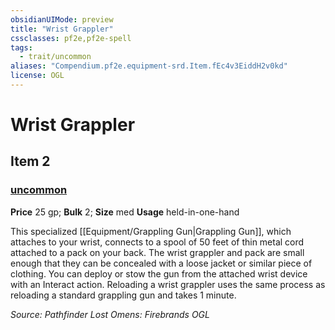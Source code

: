 ```yaml
---
obsidianUIMode: preview
title: "Wrist Grappler"
cssclasses: pf2e,pf2e-spell
tags:
  - trait/uncommon
aliases: "Compendium.pf2e.equipment-srd.Item.fEc4v3EiddH2v0kd"
license: OGL
---
```

# Wrist Grappler
## Item 2
### [uncommon](uncommon "Uncommon Rarity Trait")


**Price** 25 gp; 
**Bulk** 2; **Size** med
**Usage** held-in-one-hand

This specialized [[Equipment/Grappling Gun|Grappling Gun]], which attaches to your wrist, connects to a spool of 50 feet of thin metal cord attached to a pack on your back. The wrist grappler and pack are small enough that they can be concealed with a loose jacket or similar piece of clothing. You can deploy or stow the gun from the attached wrist device with an Interact action. Reloading a wrist grappler uses the same process as reloading a standard grappling gun and takes 1 minute.

*Source: Pathfinder Lost Omens: Firebrands*
*OGL*